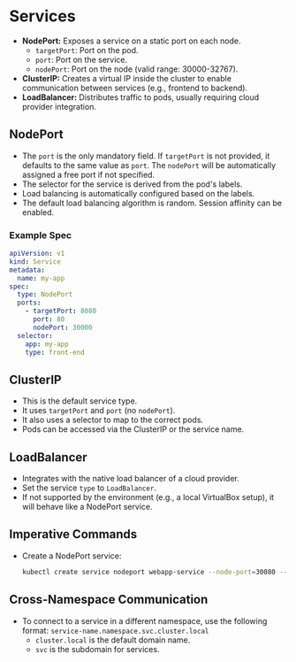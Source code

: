 # Services

*   **NodePort:** Exposes a service on a static port on each node.
    *   `targetPort`: Port on the pod.
    *   `port`: Port on the service.
    *   `nodePort`: Port on the node (valid range: 30000-32767).
*   **ClusterIP:** Creates a virtual IP inside the cluster to enable communication between services (e.g., frontend to backend).
*   **LoadBalancer:** Distributes traffic to pods, usually requiring cloud provider integration.

## NodePort

*   The `port` is the only mandatory field. If `targetPort` is not provided, it defaults to the same value as `port`. The `nodePort` will be automatically assigned a free port if not specified.
*   The selector for the service is derived from the pod's labels.
*   Load balancing is automatically configured based on the labels.
*   The default load balancing algorithm is random. Session affinity can be enabled.

### Example Spec

```yaml
apiVersion: v1
kind: Service
metadata:
  name: my-app
spec:
  type: NodePort
  ports:
    - targetPort: 8080
      port: 80
      nodePort: 30000
  selector:
    app: my-app
    type: front-end
```

## ClusterIP

*   This is the default service type.
*   It uses `targetPort` and `port` (no `nodePort`).
*   It also uses a selector to map to the correct pods.
*   Pods can be accessed via the ClusterIP or the service name.

## LoadBalancer

*   Integrates with the native load balancer of a cloud provider.
*   Set the service `type` to `LoadBalancer`.
*   If not supported by the environment (e.g., a local VirtualBox setup), it will behave like a NodePort service.

## Imperative Commands

*   Create a NodePort service:
    ```bash
    kubectl create service nodeport webapp-service --node-port=30080 --tcp=8080:8080 --dry-run=client -o yaml
    ```

## Cross-Namespace Communication

*   To connect to a service in a different namespace, use the following format:
    `service-name.namespace.svc.cluster.local`
    *   `cluster.local` is the default domain name.
    *   `svc` is the subdomain for services.